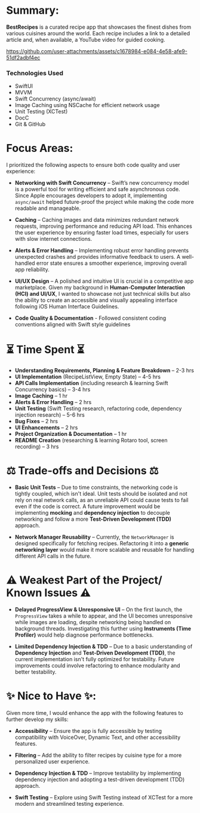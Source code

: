 # Summary: 
**BestRecipes** is a curated recipe app that showcases the finest dishes from various cuisines around the world. Each recipe includes a link to a detailed article and, when available, a YouTube video for guided cooking.




https://github.com/user-attachments/assets/c1678984-e084-4e58-afe9-51df2adbf4ec




### Technologies Used
* SwiftUI
* MVVM
* Swift Concurrency (async/await)
* Image Caching using NSCache for efficient network usage
* Unit Testing (XCTest) 
* DocC
* Git & GitHub
  
  
# Focus Areas: 
I prioritized the following aspects to ensure both code quality and user experience:  
- **Networking with Swift Concurrency** – Swift’s new concurrency model is a powerful tool for writing efficient and safe asynchronous code. Since Apple encourages developers to adopt it, implementing `async/await` helped future-proof the project while making the code more readable and manageable.
  
- **Caching** – Caching images and data minimizes redundant network requests, improving performance and reducing API load. This enhances the user experience by ensuring faster load times, especially for users with slow internet connections.  
- **Alerts & Error Handling** – Implementing robust error handling prevents unexpected crashes and provides informative feedback to users. A well-handled error state ensures a smoother experience, improving overall app reliability.  
- **UI/UX Design** – A polished and intuitive UI is crucial in a competitive app marketplace. Given my background in **Human-Computer Interaction (HCI) and UI/UX**, I wanted to showcase not just technical skills but also the ability to create an accessible and visually appealing interface following iOS Human Interface Guidelines.
- **Code Quality & Documentation** - Followed consistent coding conventions aligned with Swift style guidelines


# ⏳ Time Spent ⏳ 
- **Understanding Requirements, Planning & Feature Breakdown** – 2-3 hrs 
- **UI Implementation** (RecipeListView, Empty State) – 4-5 hrs
- **API Calls Implementation** (including research & learning Swift Concurrency basics) – 3-4 hrs
- **Image Caching** – 1 hr  
- **Alerts & Error Handling** – 2 hrs  
- **Unit Testing** (Swift Testing research, refactoring code, dependency injection research) – 5-6 hrs  
- **Bug Fixes** – 2 hrs  
- **UI Enhancements** – 2 hrs  
- **Project Organization & Documentation** – 1 hr  
- **README Creation** (researching & learning Rotaro tool, screen recording) – 3 hrs  

# ⚖️ Trade-offs and Decisions ⚖️ 
- **Basic Unit Tests** – Due to time constraints, the networking code is tightly coupled, which isn't ideal. Unit tests should be isolated and not rely on real network calls, as an unreliable API could cause tests to fail even if the code is correct. A future improvement would be implementing **mocking** and **dependency injection** to decouple networking and follow a more **Test-Driven Development (TDD)** approach.
  
- **Network Manager Reusability** – Currently, the `NetworkManager` is designed specifically for fetching recipes. Refactoring it into a **generic networking layer** would make it more scalable and reusable for handling different API calls in the future.  


# ⚠️ Weakest Part of the Project/ Known Issues ⚠️ 

- **Delayed ProgressView & Unresponsive UI** – On the first launch, the `ProgressView` takes a while to appear, and the UI becomes unresponsive while images are loading, despite networking being handled on background threads. Investigating this further using **Instruments (Time Profiler)** would help diagnose performance bottlenecks.
   
- **Limited Dependency Injection & TDD** – Due to a basic understanding of **Dependency Injection** and **Test-Driven Development (TDD)**, the current implementation isn't fully optimized for testability. Future improvements could involve refactoring to enhance modularity and better testability.


# ✨ Nice to Have ✨: 
Given more time, I would enhance the app with the following features to further develop my skills:  

- **Accessibility** – Ensure the app is fully accessible by testing compatibility with VoiceOver, Dynamic Text, and other accessibility features.
  
- **Filtering** – Add the ability to filter recipes by cuisine type for a more personalized user experience.  
- **Dependency Injection & TDD** – Improve testability by implementing dependency injection and adopting a test-driven development (TDD) approach.  
- **Swift Testing** – Explore using Swift Testing instead of XCTest for a more modern and streamlined testing experience.  
